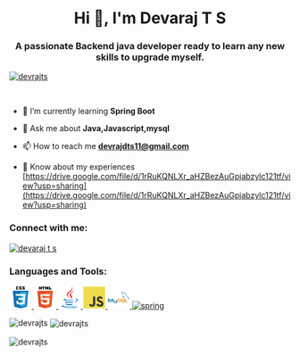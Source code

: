 <h1 align="center">Hi 👋, I'm Devaraj T S</h1>
<h3 align="center">A passionate Backend java developer ready to learn any new skills to upgrade myself.</h3>

<p align="left"> <a href="https://github.com/ryo-ma/github-profile-trophy"><img src="https://github-profile-trophy.vercel.app/?username=devrajts" alt="devrajts" /></a> </p>

<p align="left"> <a href="https://twitter.com/" target="blank"><img src="https://img.shields.io/twitter/follow/?logo=twitter&style=for-the-badge" alt="" /></a> </p>

- 🌱 I’m currently learning **Spring Boot**

- 💬 Ask me about **Java,Javascript,mysql**

- 📫 How to reach me **devrajdts11@gmail.com**

- 📄 Know about my experiences [https://drive.google.com/file/d/1rRuKQNLXr_aHZBezAuGpjabzylc121tf/view?usp=sharing](https://drive.google.com/file/d/1rRuKQNLXr_aHZBezAuGpjabzylc121tf/view?usp=sharing)

<h3 align="left">Connect with me:</h3>
<p align="left">
<a href="https://linkedin.com/in/devaraj t s" target="blank"><img align="center" src="https://raw.githubusercontent.com/rahuldkjain/github-profile-readme-generator/master/src/images/icons/Social/linked-in-alt.svg" alt="devaraj t s" height="30" width="40" /></a>
</p>

<h3 align="left">Languages and Tools:</h3>
<p align="left"> <a href="https://www.w3schools.com/css/" target="_blank" rel="noreferrer"> <img src="https://raw.githubusercontent.com/devicons/devicon/master/icons/css3/css3-original-wordmark.svg" alt="css3" width="40" height="40"/> </a> <a href="https://www.w3.org/html/" target="_blank" rel="noreferrer"> <img src="https://raw.githubusercontent.com/devicons/devicon/master/icons/html5/html5-original-wordmark.svg" alt="html5" width="40" height="40"/> </a> <a href="https://www.java.com" target="_blank" rel="noreferrer"> <img src="https://raw.githubusercontent.com/devicons/devicon/master/icons/java/java-original.svg" alt="java" width="40" height="40"/> </a> <a href="https://developer.mozilla.org/en-US/docs/Web/JavaScript" target="_blank" rel="noreferrer"> <img src="https://raw.githubusercontent.com/devicons/devicon/master/icons/javascript/javascript-original.svg" alt="javascript" width="40" height="40"/> </a> <a href="https://www.mysql.com/" target="_blank" rel="noreferrer"> <img src="https://raw.githubusercontent.com/devicons/devicon/master/icons/mysql/mysql-original-wordmark.svg" alt="mysql" width="40" height="40"/> </a> <a href="https://spring.io/" target="_blank" rel="noreferrer"> <img src="https://www.vectorlogo.zone/logos/springio/springio-icon.svg" alt="spring" width="40" height="40"/> </a> </p>

<p><img align="left" src="https://github-readme-stats.vercel.app/api/top-langs?username=devrajts&show_icons=true&locale=en&layout=compact" alt="devrajts" /></p>

<p>&nbsp;<img align="center" src="https://github-readme-stats.vercel.app/api?username=devrajts&show_icons=true&locale=en" alt="devrajts" /></p>

<p><img align="center" src="https://github-readme-streak-stats.herokuapp.com/?user=devrajts&" alt="devrajts" /></p>

